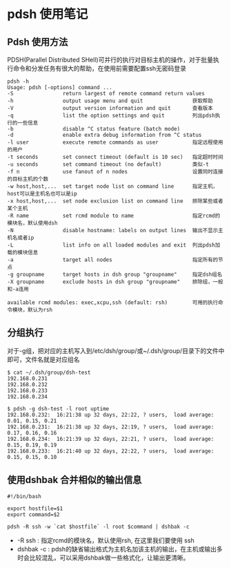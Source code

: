 # pdsh 使用笔记

## Pdsh 使用方法

PDSH(Parallel Distributed SHell)可并行的执行对目标主机的操作，对于批量执行命令和分发任务有很大的帮助，在使用前需要配置ssh无密码登录

```
pdsh -h
Usage: pdsh [-options] command ...
-S                return largest of remote command return values
-h                output usage menu and quit                获取帮助
-V                output version information and quit       查看版本
-q                list the option settings and quit         列出pdsh执行的一些信息
-b                disable ^C status feature (batch mode)
-d                enable extra debug information from ^C status
-l user           execute remote commands as user           指定远程使用的用户
-t seconds        set connect timeout (default is 10 sec)   指定超时时间
-u seconds        set command timeout (no default)          类似-t
-f n              use fanout of n nodes                     设置同时连接的目标主机的个数
-w host,host,...  set target node list on command line      指定主机，host可以是主机名也可以是ip
-x host,host,...  set node exclusion list on command line   排除某些或者某个主机
-R name           set rcmd module to name                   指定rcmd的模块名，默认使用dsh
-N                disable hostname: labels on output lines  输出不显示主机名或者ip
-L                list info on all loaded modules and exit  列出pdsh加载的模块信息
-a                target all nodes                          指定所有的节点
-g groupname      target hosts in dsh group "groupname"     指定dsh组名
-X groupname      exclude hosts in dsh group "groupname"    排除组，一般和-a连用

available rcmd modules: exec,xcpu,ssh (default: rsh)        可用的执行命令模块，默认为rsh
```

## 分组执行
 
对于-g组，把对应的主机写入到/etc/dsh/group/或~/.dsh/group/目录下的文件中即可，文件名就是对应组名

```
$ cat ~/.dsh/group/dsh-test
192.168.0.231
192.168.0.232
192.168.0.233
192.168.0.234

$ pdsh -g dsh-test -l root uptime
192.168.0.232:  16:21:38 up 32 days, 22:22, ? users,  load average: 0.01, 0.15, 0.21
192.168.0.231:  16:21:38 up 32 days, 22:19, ? users,  load average: 0.17, 0.16, 0.16
192.168.0.234:  16:21:39 up 32 days, 22:21, ? users,  load average: 0.15, 0.19, 0.19
192.168.0.233:  16:21:40 up 32 days, 22:22, ? users,  load average: 0.15, 0.15, 0.10
```
## 使用dshbak 合并相似的输出信息

```
#!/bin/bash

export hostfile=$1
export command=$2

pdsh -R ssh -w `cat $hostfile` -l root $command | dshbak -c
```

* -R ssh    : 指定rcmd的模块名，默认使用rsh, 在这里我们要使用 ssh
* dshbak -c : pdsh的缺省输出格式为主机名加该主机的输出，在主机或输出多时会比较混乱，可以采用dshbak做一些格式化，让输出更清晰。


